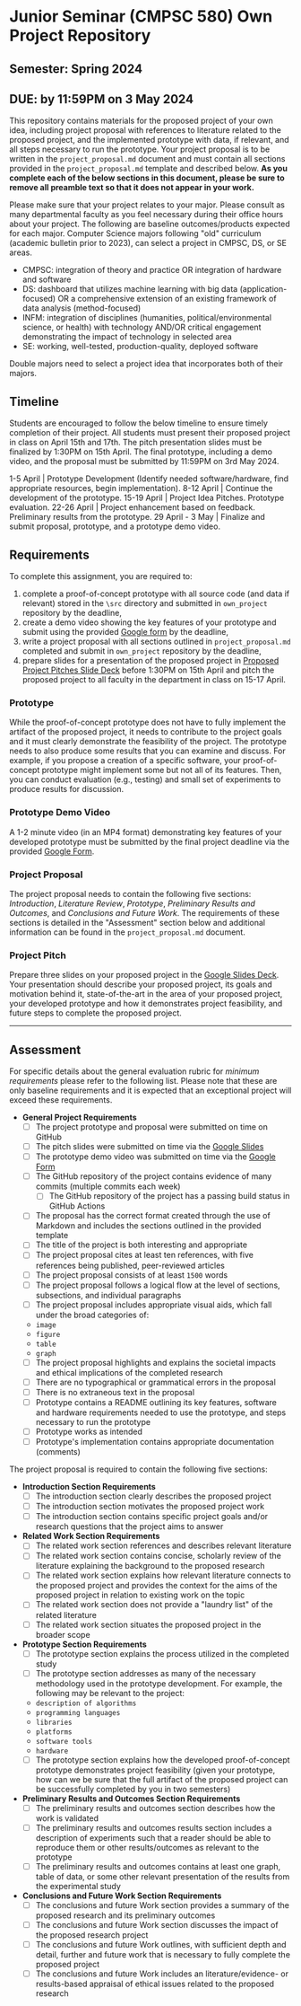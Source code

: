 # Junior Seminar (CMPSC 580) Own Project Repository

## Semester: Spring 2024

## DUE: by 11:59PM on 3 May 2024

This repository contains materials for the proposed project of your own idea, including project proposal with references to literature related to the proposed project, and the implemented prototype with data, if relevant, and all steps necessary to run the prototype. Your project proposal is to be written in the `project_proposal.md` document and must contain all sections provided in the `project_proposal.md` template and described below. __As you complete each of the below sections in this document, please be sure to remove all preamble text so that it does not appear in your work.__

Please make sure that your project relates to your major. Please consult as many departmental faculty as you feel necessary during their office hours about your project. The following are baseline outcomes/products expected for each major. Computer Science majors following "old" curriculum (academic bulletin prior to 2023), can select a project in CMPSC, DS, or SE areas.

- CMPSC: integration of theory and practice OR integration of hardware and software
- DS: dashboard that utilizes machine learning with big data (application-focused) OR a comprehensive extension of an existing framework of data analysis (method-focused)
- INFM: integration of disciplines (humanities, political/environmental science, or health) with technology AND/OR critical engagement demonstrating the impact of technology in selected area
- SE: working, well-tested, production-quality, deployed software

Double majors need to select a project idea that incorporates both of their majors.

## Timeline

Students are encouraged to follow the below timeline to ensure timely completion of their project. All students must present their proposed project in class on April 15th and 17th. The pitch presentation slides must be finalized by 1:30PM on 15th April. The final prototype, including a demo video, and the proposal must be submitted by 11:59PM on 3rd May 2024.

1-5 April | Prototype Development (Identify needed software/hardware, find appropriate resources, begin implementation).
8-12 April | Continue the development of the prototype.
15-19 April | Project Idea Pitches. Prototype evaluation.
22-26 April | Project enhancement based on feedback. Preliminary results from the prototype.
29 April - 3 May | Finalize and submit proposal, prototype, and a prototype demo video.

## Requirements

To complete this assignment, you are required to:

1. complete a proof-of-concept prototype with all source code (and data if relevant) stored in the `\src` directory and submitted in `own_project` repository by  the deadline,
2. create a demo video showing the key  features of your prototype and submit using the provided [Google form](https://forms.gle/7UebHZU4CFzfTrY57) by the deadline,
3. write a project proposal with all sections outlined in `project_proposal.md` completed and submit in `own_project` repository by the deadline,
4. prepare slides for a presentation of the proposed project in [Proposed Project Pitches Slide Deck](https://docs.google.com/presentation/d/154V9XquBwLsIVaasJO24e4KglLS9eeVW5e-3mX2OjWc/edit?usp=sharing) before 1:30PM on 15th April and pitch the proposed project to all faculty in the department in class on 15-17 April.

### Prototype

While the proof-of-concept prototype does not have to fully implement the artifact of the proposed project, it needs to contribute to the project goals and it must clearly demonstrate the feasibility of the project. The prototype needs to also produce some results that you can examine and discuss. For example, if you propose a creation of a specific software, your proof-of-concept prototype might implement some but not all of its features. Then, you can conduct evaluation (e.g., testing) and small set of experiments to produce results for discussion.

### Prototype Demo Video

A 1-2 minute video (in an MP4 format) demonstrating key features of your developed prototype must be  submitted by the final project deadline via the provided [Google Form](https://forms.gle/7UebHZU4CFzfTrY57).

### Project Proposal

The project proposal needs to contain the following five sections: _Introduction_, _Literature Review_, _Prototype_, _Preliminary Results and Outcomes_, and _Conclusions and Future Work_. The requirements of these sections is detailed in the "Assessment" section below and additional information can  be found in the `project_proposal.md` document.

### Project Pitch

Prepare three slides on your proposed project in the [Google Slides Deck](https://docs.google.com/presentation/d/154V9XquBwLsIVaasJO24e4KglLS9eeVW5e-3mX2OjWc/edit?usp=sharing). Your presentation should describe your proposed project, its goals and motivation behind it, state-of-the-art in the area of your proposed project, your developed prototype and how it demonstrates project feasibility, and future steps to complete the proposed project.

---

## Assessment

For specific details about the general evaluation rubric for _minimum
requirements_ please refer to the following list. Please note that these are only baseline
requirements and it is expected that an exceptional project will exceed
these requirements.

- **General Project Requirements**
  - [ ] The project prototype and proposal were submitted on time on GitHub
  - [ ] The pitch slides were submitted on time via the [Google Slides](https://docs.google.com/presentation/d/154V9XquBwLsIVaasJO24e4KglLS9eeVW5e-3mX2OjWc/edit?usp=sharing)
  - [ ] The prototype demo video was submitted on time via the [Google Form](https://forms.gle/7UebHZU4CFzfTrY57)
  - [ ] The GitHub repository of the project contains evidence of many commits (multiple commits each week)
    - [ ] The GitHub repository of the project has a passing build status in GitHub Actions
  - [ ] The proposal has the correct format created through the use of Markdown and includes the sections outlined in the provided template
  - [ ] The title of the project is both interesting and appropriate
  - [ ] The project proposal cites at least ten references, with five references being published, peer-reviewed articles
  - [ ] The project proposal consists of at least `1500` words
  - [ ] The project proposal follows a logical flow at the level of sections,
    subsections, and individual paragraphs
  - [ ] The project proposal includes appropriate visual aids, which fall under the broad
    categories of:
  * `image`
  * `figure`
  * `table`
  * `graph`
  - [ ] The project proposal highlights and explains the societal impacts and ethical
    implications of the completed research
  - [ ] There are no typographical or grammatical errors in the proposal
  - [ ] There is no extraneous text in the proposal
  - [ ] Prototype contains a README outlining its key features, software and  hardware requirements needed to use the prototype, and steps necessary to run the prototype
  - [ ] Prototype works as intended
  - [ ] Prototype's implementation contains appropriate documentation (comments)

The project proposal is required to contain the following five sections:

- **Introduction Section Requirements**
  - [ ] The introduction section clearly describes the proposed project
  - [ ] The introduction section motivates the proposed project work
  - [ ] The introduction section contains specific project goals and/or research questions that the project aims to answer

- **Related Work Section Requirements**
  - [ ] The related work section references and describes relevant literature
  - [ ] The related work section contains concise, scholarly review of the literature
  explaining the background to the proposed research
  - [ ] The related work section explains how relevant literature connects to the proposed project and provides the context for the aims of the proposed project in relation to existing work on the topic
  - [ ] The related work section does not provide a "laundry list" of the related literature
  - [ ] The related work section situates the proposed project in the broader scope

- **Prototype Section Requirements**
  - [ ] The prototype section explains the process utilized in the completed study
  - [ ] The prototype section addresses as many of the necessary methodology used in the prototype development. For example, the following may be relevant to the project:
  * `description of algorithms`
  * `programming languages`
  * `libraries`
  * `platforms`
  * `software tools`
  * `hardware`
  - [ ] The prototype section explains how the developed proof-of-concept prototype demonstrates project feasibility (given your prototype, how can we be sure that the full artifact of the proposed project can  be successfully completed by you in two semesters)

- **Preliminary Results and Outcomes Section Requirements**
  - [ ] The preliminary results and outcomes section describes how the work is validated
  - [ ] The preliminary results and outcomes results section includes a description of experiments
    such that a reader should be able to reproduce them or other results/outcomes as relevant to the prototype
  - [ ] The preliminary results and outcomes contains at least one graph, table of data, or
    some other relevant presentation of the results from the experimental study

- **Conclusions and Future Work Section Requirements**
  - [ ] The conclusions and future Work section provides a summary of the proposed research and its preliminary outcomes
  - [ ] The conclusions and future Work section discusses the impact of the proposed research project
  - [ ] The conclusions and future Work outlines, with sufficient depth and detail, further and future work that is necessary to fully complete the proposed project
  - [ ] The conclusions and future Work includes an literature/evidence- or results-based appraisal of ethical issues related to the proposed research
